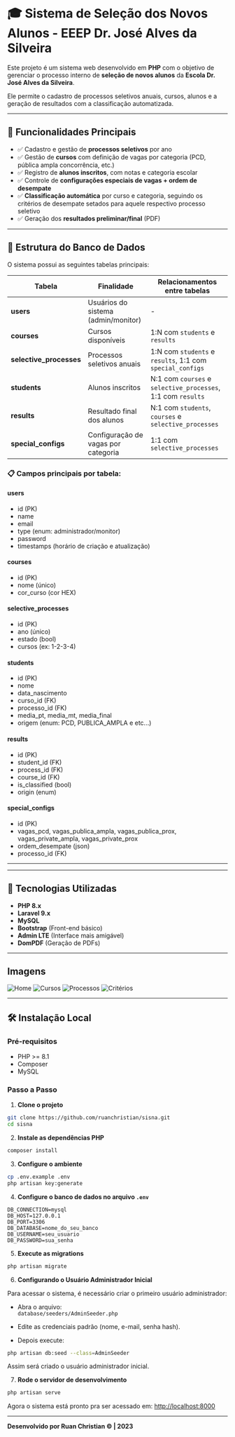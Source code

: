 
# 🎓 Sistema de Seleção dos Novos Alunos - EEEP Dr. José Alves da Silveira

Este projeto é um sistema web desenvolvido em **PHP** com o objetivo de gerenciar o processo interno de **seleção de novos alunos** da **Escola Dr. José Alves da Silveira**. 

Ele permite o cadastro de processos seletivos anuais, cursos, alunos e a geração de resultados com a classificação automatizada.

---

## 📌 Funcionalidades Principais

- ✅ Cadastro e gestão de **processos seletivos** por ano
- ✅ Gestão de **cursos** com definição de vagas por categoria (PCD, pública ampla concorrência, etc.)
- ✅ Registro de **alunos inscritos**, com notas e categoria escolar
- ✅ Controle de **configurações especiais de vagas + ordem de desempate**
- ✅ **Classificação automática** por curso e categoria, seguindo os critérios de desempate setados para aquele respectivo processo seletivo
- ✅ Geração dos **resultados preliminar/final** (PDF)

---

## 🧱 Estrutura do Banco de Dados

O sistema possui as seguintes tabelas principais:

| Tabela               | Finalidade                                     | Relacionamentos entre tabelas                                 |
|----------------------|-----------------------------------------------|-------------------------------------------------------|
| **users**            | Usuários do sistema (admin/monitor)           | -                                                     |
| **courses**          | Cursos disponíveis                            | 1:N com `students` e `results`                        |
| **selective_processes** | Processos seletivos anuais                 | 1:N com `students` e `results`, 1:1 com `special_configs` |
| **students**         | Alunos inscritos                              | N:1 com `courses` e `selective_processes`, 1:1 com `results` |
| **results**          | Resultado final dos alunos                   | N:1 com `students`, `courses` e `selective_processes` |
| **special_configs**  | Configuração de vagas por categoria          | 1:1 com `selective_processes`                         |

### 📋 Campos principais por tabela:

#### users
- id (PK)
- name
- email
- type (enum: administrador/monitor)
- password
- timestamps (horário de criação e atualização)

#### courses
- id (PK)
- nome (único)
- cor_curso (cor HEX)

#### selective_processes
- id (PK)
- ano (único)
- estado (bool)
- cursos (ex: 1-2-3-4)

#### students
- id (PK)
- nome
- data_nascimento
- curso_id (FK)
- processo_id (FK)
- media_pt, media_mt, media_final
- origem (enum: PCD, PUBLICA_AMPLA e etc...)

#### results
- id (PK)
- student_id (FK)
- process_id (FK)
- course_id (FK)
- is_classified (bool)
- origin (enum)

#### special_configs
- id (PK)
- vagas_pcd, vagas_publica_ampla, vagas_publica_prox, vagas_private_ampla, vagas_private_prox
- ordem_desempate (json)
- processo_id (FK)

---

---

## 🚀 Tecnologias Utilizadas

- **PHP 8.x**
- **Laravel 9.x**
- **MySQL**
- **Bootstrap** (Front-end básico)
- **Admin LTE** (Interface mais amigável)
- **DomPDF** (Geração de PDFs)

---

## Imagens

![Home](https://i.postimg.cc/mL0KVTpr/s4.png)
![Cursos](https://i.postimg.cc/hPKy3vLK/s3.png)
![Processos](https://i.postimg.cc/wjGwvkSB/s1.png)
![Critérios](https://i.postimg.cc/y8dfsGp5/s2.png)

---

## 🛠️ Instalação Local

### Pré-requisitos

- PHP >= 8.1
- Composer
- MySQL

### Passo a Passo

1. **Clone o projeto**

```bash
git clone https://github.com/ruanchristian/sisna.git
cd sisna
```

2. **Instale as dependências PHP**

```bash
composer install
```

3. **Configure o ambiente**

```bash
cp .env.example .env
php artisan key:generate
```

4. **Configure o banco de dados no arquivo `.env`**

```dotenv
DB_CONNECTION=mysql
DB_HOST=127.0.0.1
DB_PORT=3306
DB_DATABASE=nome_do_seu_banco
DB_USERNAME=seu_usuario
DB_PASSWORD=sua_senha
```

5. **Execute as migrations**

```bash
php artisan migrate
```

6. **Configurando o Usuário Administrador Inicial**

Para acessar o sistema, é necessário criar o primeiro usuário administrador:

- Abra o arquivo:  
`database/seeders/AdminSeeder.php`

- Edite as credenciais padrão (nome, e-mail, senha hash).

- Depois execute:

```bash
php artisan db:seed --class=AdminSeeder
```

Assim será criado o usuário administrador inicial.

7. **Rode o servidor de desenvolvimento**

```bash
php artisan serve
```

Agora o sistema está pronto pra ser acessado em: [http://localhost:8000](http://localhost:8000)

---
<span>
    <b>Desenvolvido por Ruan Christian &copy; | 2023<b>
</span>  
